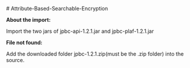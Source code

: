<p>
	# Attribute-Based-Searchable-Encryption
</p>
<p>
	<strong>About the import:</strong>
</p>
<p>
	Import the two jars of jpbc-api-1.2.1.jar and jpbc-plaf-1.2.1.jar
</p>
<p>
	<strong>File not found:</strong>
</p>
<p>
	Add the downloaded folder jpbc-1.2.1.zip(must be the .zip folder)&nbsp;into&nbsp;the source.
</p>
